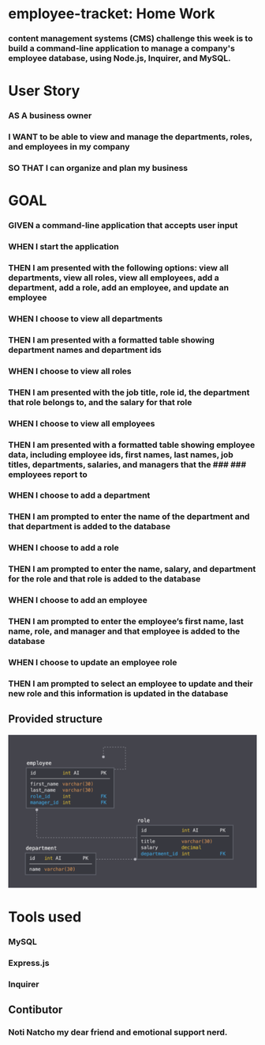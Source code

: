 # employee-tracket: Home Work 
### content management systems (CMS) challenge this week is to build a command-line application to manage a company's employee database, using Node.js, Inquirer, and MySQL.

# User Story 
### AS A business owner
### I WANT to be able to view and manage the departments, roles, and employees in my company
### SO THAT I can organize and plan my business

# GOAL 
### GIVEN a command-line application that accepts user input
### WHEN I start the application
### THEN I am presented with the following options: view all departments, view all roles, view all employees, add a department, add a role, add an employee, and update an employee
### WHEN I choose to view all departments
### THEN I am presented with a formatted table showing department names and department ids
### WHEN I choose to view all roles
### THEN I am presented with the job title, role id, the department that role belongs to, and the salary for that role
### WHEN I choose to view all employees
### THEN I am presented with a formatted table showing employee data, including employee ids, first names, last names, job titles, departments, salaries, and managers that the ### ### employees report to
### WHEN I choose to add a department
### THEN I am prompted to enter the name of the department and that department is added to the database
### WHEN I choose to add a role
### THEN I am prompted to enter the name, salary, and department for the role and that role is added to the database
### WHEN I choose to add an employee
### THEN I am prompted to enter the employee’s first name, last name, role, and manager and that employee is added to the database
### WHEN I choose to update an employee role
### THEN I am prompted to select an employee to update and their new role and this information is updated in the database 

## Provided structure 
![alt text](https://github.com/DangerBearAZ/employee-tracker/blob/develop/assets/layout.png "layout")

# Tools used 
### MySQL
### Express.js 
### Inquirer 

## Contibutor 
### Noti Natcho my dear friend and emotional support nerd. 
